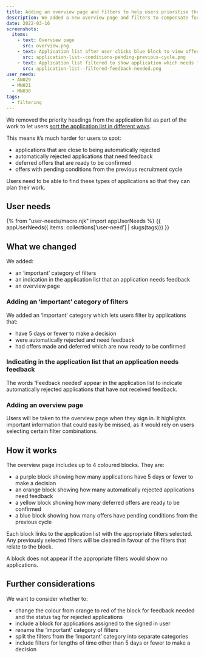 ```yaml
---
title: Adding an overview page and filters to help users prioritise their work
description: We added a new overview page and filters to compensate for removing priority headings from the application list.
date: 2022-03-16
screenshots:
  items:
    - text: Overview page
      src: overview.png
    - text: Application list after user clicks blue block to view offers with conditions pending from the previous recruitment cycle
      src: application-list--conditions-pending-previous-cycle.png
    - text: Application list filtered to show application which needs feedback, marked with ‘Feedback needed’
      src: application-list--filtered-feedback-needed.png
user_needs:
  - AN029
  - MN021
  - MN030
tags:
  - filtering
---
```


We removed the priority headings from the application list as part of the work to let users [sort the application list in different ways](/manage-teacher-training-applications/sorting-the-application-list-in-different-ways/).

This means it’s much harder for users to spot:

- applications that are close to being automatically rejected
- automatically rejected applications that need feedback
- deferred offers that are ready to be confirmed
- offers with pending conditions from the previous recruitment cycle

Users need to be able to find these types of applications so that they can plan their work.

## User needs

{% from "user-needs/macro.njk" import appUserNeeds %}
{{ appUserNeeds({ items: collections['user-need'] | slugs(tags)}) }}

## What we changed

We added:

- an ‘important’ category of filters
- an indication in the application list that an application needs feedback
- an overview page

### Adding an ‘important’ category of filters

We added an ‘important’ category which lets users filter by applications that:


- have 5 days or fewer to make a decision
- were automatically rejected and need feedback
- had offers made and deferred which are now ready to be confirmed

### Indicating in the application list that an application needs feedback

The words ‘Feedback needed’ appear in the application list to indicate automatically rejected applications that have not received feedback.

### Adding an overview page

Users will be taken to the overview page when they sign in. It highlights important information that could easily be missed, as it would rely on users selecting certain filter combinations.

## How it works

The overview page includes up to 4 coloured blocks. They are:

- a purple block showing how many applications have 5 days or fewer to make a decision
- an orange block showing how many automatically rejected applications need feedback
- a yellow block showing how many deferred offers are ready to be confirmed
- a blue block showing how many offers have pending conditions from the previous cycle

Each block links to the application list with the appropriate filters selected. Any previously selected filters will be cleared in favour of the filters that relate to the block.

A block does not appear if the appropriate filters would show no applications.

## Further considerations

We want to consider whether to:

- change the colour from orange to red of the block for feedback needed and the status tag for rejected applications
- include a block for applications assigned to the signed in user
- rename the ‘important’ category of filters
- split the filters from the ‘important’ category into separate categories
- include filters for lengths of time other than 5 days or fewer to make a decision
